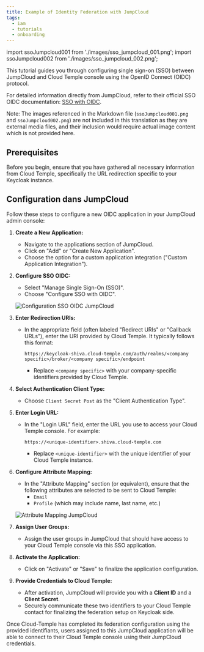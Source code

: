 ```yaml
---
title: Example of Identity Federation with JumpCloud
tags:
  - iam
  - tutorials
  - onboarding
---
```

import ssoJumpcloud001 from './images/sso_jumpcloud_001.png';
import ssoJumpcloud002 from './images/sso_jumpcloud_002.png';

This tutorial guides you through configuring single sign-on (SSO) between JumpCloud and Cloud Temple console using the OpenID Connect (OIDC) protocol.

For detailed information directly from JumpCloud, refer to their official SSO OIDC documentation: [SSO with OIDC](https://jumpcloud.com/support/sso-with-oidc).


Note: The images referenced in the Markdown file (`ssoJumpcloud001.png` and `ssoJumpcloud002.png`) are not included in this translation as they are external media files, and their inclusion would require actual image content which is not provided here.

## Prerequisites

Before you begin, ensure that you have gathered all necessary information from Cloud Temple, specifically the URL redirection specific to your Keycloak instance.

## Configuration dans JumpCloud

Follow these steps to configure a new OIDC application in your JumpCloud admin console:

1. **Create a New Application:**
    * Navigate to the applications section of JumpCloud.
    * Click on "Add" or "Create New Application".
    * Choose the option for a custom application integration ("Custom Application Integration").

2. **Configure SSO OIDC:**
    * Select "Manage Single Sign-On (SSO)".
    * Choose "Configure SSO with OIDC".

    ![Configuration SSO OIDC JumpCloud](https://i.imgur.com/z9lQ5jS.png)

3. **Enter Redirection URIs:**
    * In the appropriate field (often labeled "Redirect URIs" or "Callback URLs"), enter the URI provided by Cloud Temple. It typically follows this format:
        ```
        https://keycloak-shiva.cloud-temple.com/auth/realms/<company specific>/broker/<company specific>/endpoint
        ```
        * Replace `<company specific>` with your company-specific identifiers provided by Cloud Temple.

4. **Select Authentication Client Type:**
    * Choose `Client Secret Post` as the "Client Authentication Type".

5. **Enter Login URL:**
    * In the "Login URL" field, enter the URL you use to access your Cloud Temple console. For example:
        ```
        https://<unique-identifier>.shiva.cloud-temple.com
        ```
        * Replace `<unique-identifier>` with the unique identifier of your Cloud Temple instance.

6. **Configure Attribute Mapping:**
    * In the "Attribute Mapping" section (or equivalent), ensure that the following attributes are selected to be sent to Cloud Temple:
        * `Email`
        * `Profile` (which may include name, last name, etc.)

    ![Attribute Mapping JumpCloud](https://i.imgur.com/4z6lQ5S.png)

7. **Assign User Groups:**
    * Assign the user groups in JumpCloud that should have access to your Cloud Temple console via this SSO application.

8. **Activate the Application:**
    * Click on "Activate" or "Save" to finalize the application configuration.

9. **Provide Credentials to Cloud Temple:**
    * After activation, JumpCloud will provide you with a **Client ID** and a **Client Secret**.
    * Securely communicate these two identifiers to your Cloud Temple contact for finalizing the federation setup on Keycloak side.

Once Cloud-Temple has completed its federation configuration using the provided identifiants, users assigned to this JumpCloud application will be able to connect to their Cloud Temple console using their JumpCloud credentials.